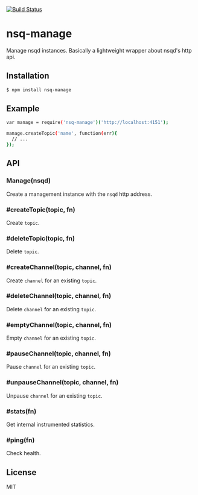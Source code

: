 [![Build Status](https://circleci.com/gh/segmentio/nsq-manage.png?circle-token=32f95a26531457eb2db113cff8d28fb1e3fb29e3)](https://circleci.com/gh/segmentio/nsq-manage)

# nsq-manage

  Manage nsqd instances. Basically a lightweight wrapper about nsqd's http api.

## Installation

```bash
$ npm install nsq-manage
```

## Example

```bash
var manage = require('nsq-manage')('http://localhost:4151');

manage.createTopic('name', function(err){
  // ...
});
```

## API

### Manage(nsqd)

  Create a management instance with the `nsqd` http address.

### #createTopic(topic, fn)

  Create `topic`.

### #deleteTopic(topic, fn)

  Delete `topic`.

### #createChannel(topic, channel, fn)

  Create `channel` for an existing `topic`.

### #deleteChannel(topic, channel, fn)

  Delete `channel` for an existing `topic`.

### #emptyChannel(topic, channel, fn)

  Empty `channel` for an existing `topic`.

### #pauseChannel(topic, channel, fn)

  Pause `channel` for an existing `topic`.

### #unpauseChannel(topic, channel, fn)

  Unpause `channel` for an existing `topic`.

### #stats(fn)

  Get internal instrumented statistics.

### #ping(fn)

  Check health.

## License

  MIT

